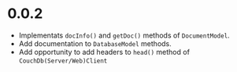 # 0.0.2

- Implementats `docInfo()` and `getDoc()` methods of `DocumentModel`.
- Add documentation to `DatabaseModel` methods.
- Add opportunity to add headers to `head()` method of `CouchDb(Server/Web)Client`
